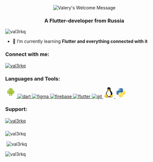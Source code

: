 <!--
**val3rkq/val3rkq** is a ✨ _special_ ✨ repository because its `README.md` (this file) appears on your GitHub profile.

Here are some ideas to get you started:

- 🔭 I’m currently working on ...
- 🌱 I’m currently learning ...
- 👯 I’m looking to collaborate on ...
- 🤔 I’m looking for help with ...
- 💬 Ask me about ...

- 📫 How to reach me: ...
- 😄 Pronouns: ...

- ⚡ Fun fact: ...
-->
<p align="center">
		<img alt="Valery's Welcome Message"
			 src="https://readme-typing-svg.herokuapp.com?size=30&background=45E5FF00&center=true&vCenter=true&lines=%F0%9F%91%8B%F0%9F%8F%BC+Hi+there!+I'm+Valery">
</p>
<h3 align="center">A Flutter-developer from Russia</h3>

<p align="left"> <img src="https://komarev.com/ghpvc/?username=val3rkq&label=Profile%20views&color=0e75b6&style=flat" alt="val3rkq" /> </p>

- 🌱 I’m currently learning **Flutter and everything connected with it**

<h3 align="left">Connect with me:</h3>
<p align="left">
<a href="https://instagram.com/val3rkq" target="blank"><img align="center" src="https://raw.githubusercontent.com/rahuldkjain/github-profile-readme-generator/master/src/images/icons/Social/instagram.svg" alt="val3rkq" height="30" width="35" /></a>
</p>

<h3 align="left">Languages and Tools:</h3>
<p align="left"> <a href="https://developer.android.com" target="_blank" rel="noreferrer"> <img src="https://raw.githubusercontent.com/devicons/devicon/master/icons/android/android-original-wordmark.svg" alt="android" width="35" height="35"/> </a> <a href="https://dart.dev" target="_blank" rel="noreferrer"> <img src="https://www.vectorlogo.zone/logos/dartlang/dartlang-icon.svg" alt="dart" width="35" height="35"/> </a> <a href="https://www.figma.com/" target="_blank" rel="noreferrer"> <img src="https://www.vectorlogo.zone/logos/figma/figma-icon.svg" alt="figma" width="35" height="35"/> </a> <a href="https://firebase.google.com/" target="_blank" rel="noreferrer"> <img src="https://www.vectorlogo.zone/logos/firebase/firebase-icon.svg" alt="firebase" width="35" height="35"/> </a> <a href="https://flutter.dev" target="_blank" rel="noreferrer"> <img src="https://www.vectorlogo.zone/logos/flutterio/flutterio-icon.svg" alt="flutter" width="35" height="35"/> </a> <a href="https://git-scm.com/" target="_blank" rel="noreferrer"> <img src="https://www.vectorlogo.zone/logos/git-scm/git-scm-icon.svg" alt="git" width="35" height="35"/> </a> <a href="https://www.linux.org/" target="_blank" rel="noreferrer"> <img src="https://raw.githubusercontent.com/devicons/devicon/master/icons/linux/linux-original.svg" alt="linux" width="35" height="35"/> </a> <a href="https://www.python.org" target="_blank" rel="noreferrer"> <img src="https://raw.githubusercontent.com/devicons/devicon/master/icons/python/python-original.svg" alt="python" width="35" height="35"/> </a> </p>

<h3 align="left">Support:</h3>
<p><a href="https://www.buymeacoffee.com/val3rkq"> <img align="center" src="https://cdn.buymeacoffee.com/buttons/v2/default-yellow.png" height="50" width="210" alt="val3rkq" /></a></p>
<h3></h3>
<p><img align="center" src="https://github-readme-stats.vercel.app/api/top-langs?username=val3rkq&show_icons=true&locale=en&layout=compact" alt="val3rkq" /></p>

<p>&nbsp;<img align="center" src="https://github-readme-stats.vercel.app/api?username=val3rkq&show_icons=true&locale=en" alt="val3rkq" /></p>

<p><img align="center" src="https://github-readme-streak-stats.herokuapp.com/?user=val3rkq&" alt="val3rkq" /></p>
